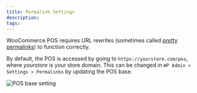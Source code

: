```yaml
---
title: Permalink Settings
description:  
tags: 
---
```


WooCommerce POS requires URL rewrites (sometimes called [_pretty_ permalinks](http://codex.wordpress.org/Using_Permalinks)) to function correctly.


By default, the POS is accessed by going to `https://yourstore.com/pos`, where _yourstore_ is your store domain. 
This can be changed in `WP Admin > Settings > Permalinks` by updating the POS base.

![](http://wcpos.com/wp-content/uploads/2017/03/pos-base-permalink.png "POS base setting")